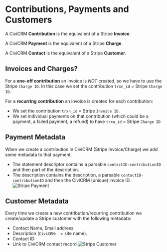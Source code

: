 # Contributions, Payments and Customers

A CiviCRM **Contribution** is the equivalent of a Stripe **Invoice**.

A CiviCRM **Payment** is the equivalent of a Stripe **Charge**.

A CiviCRM **Contact** is the equivalent of a Stripe **Customer**.

## Invoices and Charges?

For a **one-off contribution** an invoice is *NOT* created, so we have to use the Stripe `Charge ID`. In this case we set the contribution `trxn_id` = Stripe `Charge ID`.

For a **recurring contribution** an invoice is created for each contribution:
* We set the contribution `trxn_id` = Stripe `Invoice ID`.
* We set individual payments on that contribution (which could be a payment, a failed payment, a refund) to have `trxn_id` = Stripe `Charge ID`

## Payment Metadata

When we create a contribution in CiviCRM (Stripe Invoice/Charge) we add some metadata to that payment.
* The statement descriptor contains a parsable `contactID-contributionID` and then part of the description.
* The description contains the description, a parsable `contactID-contributionID` and then the CiviCRM (unique) invoice ID.
![Stripe Payment](/images/stripedashboard_paymentdetail.png)

## Customer Metadata

Every time we create a new contribution/recurring contribution we create/update a Stripe customer with the following metadata:
* Contact Name, Email address
* Description (`CiviCRM: ` + site name).
* Contact ID
* Link to CiviCRM contact record
![Stripe Customer](/images/stripedashboard_customerdetail.png)
